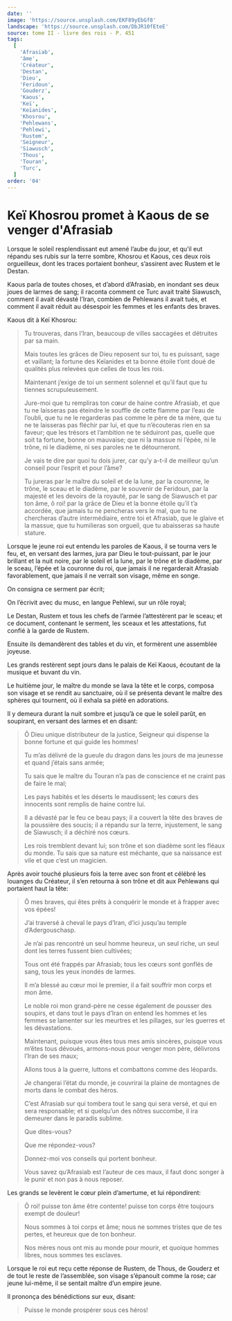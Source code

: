 ```yaml
---
date: ''
image: 'https://source.unsplash.com/EKF89yEbGf8'
landscape: 'https://source.unsplash.com/DbJR10fEteE'
source: tome II - livre des rois - P. 451
tags:
  [
    'Afrasiab',
    'âme',
    'Créateur',
    'Destan',
    'Dieu',
    'Feridoun',
    'Gouderz',
    'Kaous',
    'Keï',
    'Keïanides',
    'Khosrou',
    'Pehlewans',
    'Pehlewi',
    'Rustem',
    'Seigneur',
    'Siawusch',
    'Thous',
    'Touran',
    'Turc',
  ]
order: '04'
---
```


# Keï Khosrou promet à Kaous de se venger d'Afrasiab

Lorsque le soleil resplendissant eut amené l’aube du jour, et qu’il eut répandu ses rubis sur la terre sombre, Khosrou et Kaous, ces deux rois orgueilleux, dont les traces portaient bonheur, s’assirent avec Rustem et le Destan.

Kaous parla de toutes choses, et d’abord d’Afrasiab, en inondant ses deux joues de larmes de sang; il raconta comment ce Turc avait traité Siawusch, comment il avait dévasté l’Iran, combien de Pehlewans il avait tués, et comment il avait réduit au désespoir les femmes et les enfants des braves.

Kaous dit à Keï Khosrou:

> Tu trouveras, dans l’Iran, beaucoup de villes saccagées et détruites par sa main.
>
> Mais toutes les grâces de Dieu reposent sur toi, tu es puissant, sage et vaillant; la fortune des Keïanides et ta bonne étoile t’ont doué de qualités plus relevées que celles de tous les rois.
>
> Maintenant j’exige de toi un serment solennel et qu’il faut que tu tiennes scrupuleusement.
>
> Jure-moi que tu rempliras ton cœur de haine contre Afrasiab, et que tu ne laisseras pas éteindre le souffle de cette flamme par l’eau de l’oubli, que tu ne le regarderas pas comme le père de ta mère, que tu ne te laisseras pas fléchir par lui, et que tu n’écouteras rien en sa faveur; que les trésors et l’ambition ne te séduiront pas, quelle que soit ta fortune, bonne on mauvaise; que ni la massue ni l’épée, ni le trône, ni le diadème, ni ses paroles ne te détourneront.
>
> Je vais te dire par quoi tu dois jurer, car qu’y a-t-il de meilleur qu’un conseil pour l’esprit et pour l’âme?
>
> Tu jureras par le maître du soleil et de la lune, par la couronne, le trône, le sceau et le diadème, par le souvenir de Feridoun, par la majesté et les devoirs de la royauté, par le sang de Siawusch et par ton âme, ô roi! par la grâce de Dieu et la bonne étoile qu’il t’a accordée, que jamais tu ne pencheras vers le mal, que tu ne chercheras d’autre intermédiaire, entre toi et Afrasiab, que le glaive et la massue, que tu humilieras son orgueil, que tu abaisseras sa haute stature.

Lorsque le jeune roi eut entendu les paroles de Kaous, il se tourna vers le feu, et, en versant des larmes, jura par Dieu le tout-puissant, par le jour brillant et la nuit noire, par le soleil et la lune, par le trône et le diadème, par le sceau, l’épée et la couronne du roi, que jamais il ne regarderait Afrasiab favorablement, que jamais il ne verrait son visage, même en songe.

On consigna ce serment par écrit;

On l’écrivit avec du musc, en langue Pehlewi, sur un rôle royal;

Le Destan, Rustem et tous les chefs de l’armée l’attestèrent par le sceau; et ce document, contenant le serment, les sceaux et les attestations, fut confié à la garde de Rustem.

Ensuite ils demandèrent des tables et du vin, et formèrent une assemblée joyeuse.

Les grands restèrent sept jours dans le palais de Keï Kaous, écoutant de la musique et buvant du vin.

Le huitième jour, le maître du monde se lava la tête et le corps, composa son visage et se rendit au sanctuaire, où il se présenta devant le maître des sphères qui tournent, où il exhala sa piété en adorations.

Il y demeura durant la nuit sombre et jusqu’à ce que le soleil parût, en soupirant, en versant des larmes et en disant:

> Ô Dieu unique distributeur de la justice, Seigneur qui dispense la bonne fortune et qui guide les hommes!
>
> Tu m’as délivré de la gueule du dragon dans les jours de ma jeunesse et quand j’étais sans armée;
>
> Tu sais que le maître du Touran n’a pas de conscience et ne craint pas de faire le mal;
>
> Les pays habités et les déserts le maudissent; les cœurs des innocents sont remplis de haine contre lui.
>
> Il a dévasté par le feu ce beau pays; il a couvert la tête des braves de la poussière des soucis; il a répandu sur la terre, injustement, le sang de Siawusch; il a déchiré nos cœurs.
>
> Les rois tremblent devant lui; son trône et son diadème sont les fléaux du monde.
> Tu sais que sa nature est méchante, que sa naissance est vile et que c’est un magicien.

Après avoir touché plusieurs fois la terre avec son front et célébré les louanges du Créateur, il s’en retourna à son trône et dit aux Pehlewans qui portaient haut la tête:

> Ô mes braves, qui êtes prêts à conquérir le monde et à frapper avec vos épées!
>
> J’ai traversé à cheval le pays d’Iran, d’ici jusqu’au temple d’Adergouschasp.
>
> Je n’ai pas rencontré un seul homme heureux, un seul riche, un seul dont les terres fussent bien cultivées;
>
> Tous ont été frappés par Afrasiab; tous les cœurs sont gonflés de sang, tous les yeux inondés de larmes.
>
> Il m’a blessé au cœur moi le premier, il a fait souffrir mon corps et mon âme.
>
> Le noble roi mon grand-père ne cesse également de pousser des soupirs, et dans tout le pays d’Iran on entend les hommes et les femmes se lamenter sur les meurtres et les pillages, sur les guerres et les dévastations.
>
> Maintenant, puisque vous êtes tous mes amis sincères, puisque vous m’êtes tous dévoués, armons-nous pour venger mon père, délivrons l’Iran de ses maux;
>
> Allons tous à la guerre, luttons et combattons comme des léopards.
>
> Je changerai l’état du monde, je couvrirai la plaine de montagnes de morts dans le combat des héros.
>
> C’est Afrasiab sur qui tombera tout le sang qui sera versé, et qui en sera responsable; et si quelqu’un des nôtres succombe, il ira demeurer dans le paradis sublime.
>
> Que dites-vous?
>
> Que me répondez-vous?
>
> Donnez-moi vos conseils qui portent bonheur.
>
> Vous savez qu’Afrasiab est l’auteur de ces maux, il faut donc songer à le punir et non pas à nous reposer.

Les grands se levèrent le cœur plein d’amertume, et lui répondirent:

> Ô roi! puisse ton âme être contente! puisse ton corps être toujours exempt de douleur!
>
> Nous sommes à toi corps et âme; nous ne sommes tristes que de tes pertes, et heureux que de ton bonheur.
>
> Nos mères nous ont mis au monde pour mourir, et quoique hommes libres, nous sommes tes esclaves.

Lorsque le roi eut reçu cette réponse de Rustem, de Thous, de Gouderz et de tout le reste de l’assemblée, son visage s’épanouit comme la rose; car jeune lui-même, il se sentait maître d’un empire jeune.

Il prononça des bénédictions sur eux, disant:

> Puisse le monde prospérer sous ces héros!
